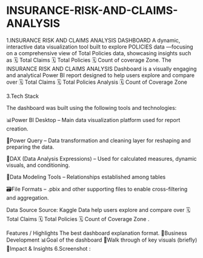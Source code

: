 # INSURANCE-RISK-AND-CLAIMS-ANALYSIS
1.INSURANCE RISK AND CLAIMS ANALYSIS DASHBOARD A dynamic, interactive data visualization tool built to explore POLICIES data —focusing on a comprehensive view of Total Policies data, showcasing insights such as  🗓️ Total Claims 🗓️ Total Policies 🗓️ Count of coverage Zone.
The INSURANCE RISK AND CLAIMS ANALYSIS Dashboard is a visually engaging and analytical Power BI report designed to help users explore and compare over 🗓️ Total Claims 🗓️ Total Policies Analysis 🗓️ Count of Coverage Zone

3.Tech Stack

The dashboard was built using the following tools and technologies:

📊Power BI Desktop – Main data visualization platform used for report creation.

📂Power Query – Data transformation and cleaning layer for reshaping and preparing the data.

🧠DAX (Data Analysis Expressions) – Used for calculated measures, dynamic visuals, and conditioning.

📝Data Modeling Tools – Relationships established among tables

🗃️File Formats – .pbix and other supporting files to enable cross-filtering and aggregation.

Data Source Source: Kaggle
Data help users explore and compare over 🗓️ Total Claims 🗓️ Total Policies 🗓️ Count of Coverage Zone .

Features / Highlights The best dashboard explanation format. 💼Business Development 📊Goal of the dashboard 🚀Walk through of key visuals (briefly) 📝Impact & Insights
6.Screenshot :
